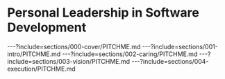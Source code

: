 # Personal Leadership in Software Development

---?include=sections/000-cover/PITCHME.md
---?include=sections/001-intro/PITCHME.md
---?include=sections/002-caring/PITCHME.md
---?include=sections/003-vision/PITCHME.md
---?include=sections/004-execution/PITCHME.md